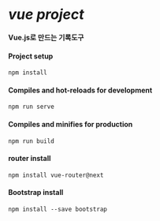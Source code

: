 # _**vue project**_
**Vue.js로 만드는 기록도구**



#### Project setup
```
npm install
```

#### Compiles and hot-reloads for development
```
npm run serve
```

#### Compiles and minifies for production
```
npm run build
```

#### router install
```
npm install vue-router@next
```

#### Bootstrap install
```
npm install --save bootstrap
```
